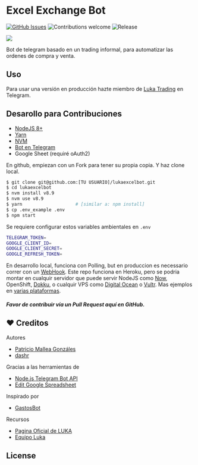 # Excel Exchange Bot

[![GitHub Issues](https://img.shields.io/github/issues/dashr/lukaexcelbot.svg?style=flat-square)](https://github.com/dashr/lukaexcelbot/issues)
![Contributions welcome](https://img.shields.io/badge/contributions-welcome-orange.svg?style=flat-square)
![Release](https://img.shields.io/github/release/dashr/lukaexcelbot.svg?style=flat-square)

<img src="https://i.imgur.com/xHFaGub.png">

Bot de telegram basado en un trading informal, para automatizar las ordenes de compra y venta.


## Uso

Para usar una versión en producción hazte miembro de [Luka Trading](https://t.me/tradingluka) en Telegram.


## Desarollo para Contribuciones

* [NodeJS 8+](https://nodejs.org/en/)
* [Yarn](https://yarnpkg.com/en/)
* [NVM](https://github.com/creationix/nvm)
* [Bot en Telegram](https://core.telegram.org/bots)
* Google Sheet (requiré oAuth2)

En github, empiezan con un Fork para tener su propia copia. Y haz clone local.

```bash
$ git clone git@github.com:[TU USUARIO]/lukaexcelbot.git
$ cd lukaexcelbot
$ nvm install v8.9
$ nvm use v8.9
$ yarn                    # [similar a: npm install]
$ cp .env_example .env
$ npm start
```

Se requiere configurar estos variables ambientales en ```.env```

```bash
TELEGRAM_TOKEN=
GOOGLE_CLIENT_ID=
GOOGLE_CLIENT_SECRET=
GOOGLE_REFRESH_TOKEN=
```

En desarrollo local, funciona con Polling, but en produccion es necessario correr con un [WebHook](https://core.telegram.org/bots/api#setwebhook). Este repo funciona en Heroku, pero se podria montar en cualquir servidor que puede servir NodeJS como [Now](https://zeit.co/now), OpenShift, [Dokku](http://dokku.viewdocs.io/dokku/), o cualquir VPS como [Digital Ocean](https://www.digitalocean.com/community/tutorials/how-to-set-up-a-node-js-application-for-production-on-debian-8) o [Vultr](https://www.vultr.com/features/). Mas ejemplos en [varias plataformas](https://github.com/yagop/node-telegram-bot-api/tree/master/examples/webhook).

##### Favor de contribuir vía un Pull Request aquí en GitHub.

## ❤️ Creditos

Autores

* [Patricio Mallea Gonzáles](https://github.com/patriciomalleag)
* [dashr](https://github.com/dashr)

Gracias a las herramientas de

* [Node.js Telegram Bot API](https://github.com/yagop/node-telegram-bot-api)
* [Edit Google Spreadsheet](https://github.com/jpillora/node-edit-google-spreadsheet)

Inspirado por

* [GastosBot](https://github.com/guerrerocarlos/TheGastosBot-Telegram)


Recursos

* [Pagina Oficial de LUKA](https://www.cryptoluka.cl/)
* [Equipo Luka](https://github.com/cryptoluka/cryptoluka)


## License
